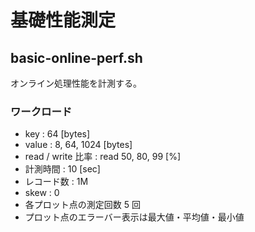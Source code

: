 # 基礎性能測定

## basic-online-perf.sh
オンライン処理性能を計測する。

### ワークロード
- key : 64 [bytes]
- value : 8, 64, 1024 [bytes]
- read / write 比率 : read 50, 80, 99 [%]
- 計測時間 : 10 [sec]
- レコード数 : 1M
- skew : 0
- 各プロット点の測定回数 5 回
- プロット点のエラーバー表示は最大値・平均値・最小値


